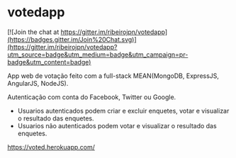 # votedapp

[![Join the chat at https://gitter.im/ribeirojpn/votedapp](https://badges.gitter.im/Join%20Chat.svg)](https://gitter.im/ribeirojpn/votedapp?utm_source=badge&utm_medium=badge&utm_campaign=pr-badge&utm_content=badge)

App web de votação feito com a full-stack MEAN(MongoDB, ExpressJS, AngularJS, NodeJS).

Autenticação com conta do Facebook, Twitter ou Google.

 * Usuarios autenticados podem criar e excluir enquetes, votar e visualizar o resultado das enquetes.
 * Usuarios não autenticados podem votar e visualizar o resultado das enquetes.

<a href='https://voted.herokuapp.com/'>https://voted.herokuapp.com/</a>

